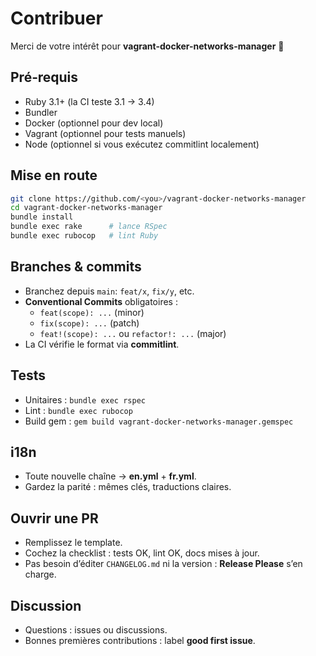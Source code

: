 # Contribuer

Merci de votre intérêt pour **vagrant-docker-networks-manager** 💙

## Pré‑requis
- Ruby 3.1+ (la CI teste 3.1 → 3.4)
- Bundler
- Docker (optionnel pour dev local)
- Vagrant (optionnel pour tests manuels)
- Node (optionnel si vous exécutez commitlint localement)

## Mise en route
```bash
git clone https://github.com/<you>/vagrant-docker-networks-manager
cd vagrant-docker-networks-manager
bundle install
bundle exec rake      # lance RSpec
bundle exec rubocop   # lint Ruby
```

## Branches & commits
- Branchez depuis `main`: `feat/x`, `fix/y`, etc.
- **Conventional Commits** obligatoires :
  - `feat(scope): ...` (minor)
  - `fix(scope): ...` (patch)
  - `feat!(scope): ...` ou `refactor!: ...` (major)
- La CI vérifie le format via **commitlint**.

## Tests
- Unitaires : `bundle exec rspec`
- Lint : `bundle exec rubocop`
- Build gem : `gem build vagrant-docker-networks-manager.gemspec`

## i18n
- Toute nouvelle chaîne → **en.yml** + **fr.yml**.
- Gardez la parité : mêmes clés, traductions claires.

## Ouvrir une PR
- Remplissez le template.
- Cochez la checklist : tests OK, lint OK, docs mises à jour.
- Pas besoin d’éditer `CHANGELOG.md` ni la version : **Release Please** s’en charge.

## Discussion
- Questions : issues ou discussions.
- Bonnes premières contributions : label **good first issue**.
